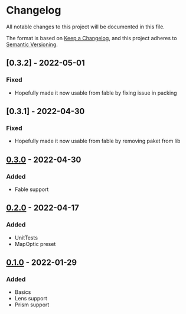 # Changelog
All notable changes to this project will be documented in this file.

The format is based on [Keep a Changelog](https://keepachangelog.com/en/1.0.0/),
and this project adheres to [Semantic Versioning](https://semver.org/spec/v2.0.0.html).

## [0.3.2] - 2022-05-01

### Fixed
- Hopefully made it now usable from fable by fixing issue in packing

## [0.3.1] - 2022-04-30

### Fixed
- Hopefully made it now usable from fable by removing paket from lib

## [0.3.0] - 2022-04-30

### Added
- Fable support

## [0.2.0] - 2022-04-17

### Added
- UnitTests
- MapOptic preset

## [0.1.0] - 2022-01-29
### Added
- Basics
- Lens support
- Prism support

[Unreleased]: https://github.com/NicoVIII/SimpleOptics/compare/v0.3.0...HEAD
[0.3.0]: https://github.com/NicoVIII/SimpleOptics/releases/v0.3.0
[0.2.0]: https://github.com/NicoVIII/SimpleOptics/releases/v0.2.0
[0.1.0]: https://github.com/NicoVIII/SimpleOptics/releases/v0.1.0

